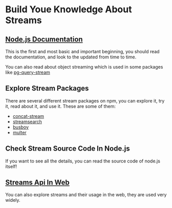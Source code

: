# Build Youe Knowledge About Streams

## [Node.js Documentation](https://nodejs.org/docs/latest/api/stream.html)
This is the first and most basic and important beginning, you should read the documentation, and look to the updated from time to time.

You can also read about object streaming which is used in some packages like [pg-query-stream](https://www.npmjs.com/package/pg-query-stream)

## Explore Stream Packages
There are several different stream packages on npm, you can explore it, try it, read about it, and use it.
These are some of them:
- [concat-stream](https://www.npmjs.com/package/concat-stream)
- [streamsearch](https://www.npmjs.com/package/streamsearch)
- [busboy](https://www.npmjs.com/package/busboy)
- [multer](https://www.npmjs.com/package/multer)

## Check Stream Source Code In Node.js
If you want to see all the details, you can read the source code of node.js itself!

## [Streams Api In Web](https://developer.mozilla.org/en-US/docs/Web/API/Streams_API)
You can also explore streams and their usage in the web, they are used very widely.